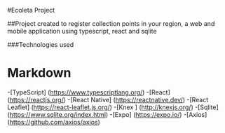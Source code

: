 #Ecoleta Project

##Project created to register collection points in your region, a web and mobile application using typescript, react and sqlite

###Technologies used

# Markdown
-[TypeScript] (https://www.typescriptlang.org/)
-[React] (https://reactjs.org/)
-[React Native] (https://reactnative.dev/)
-[React Leaflet] (https://react-leaflet.js.org/)
-[Knex ] (http://knexjs.org/)
-[Sqlite] (https://www.sqlite.org/index.html)
-[Expo] (https://expo.io/)
-[Axios] (https://github.com/axios/axios)




